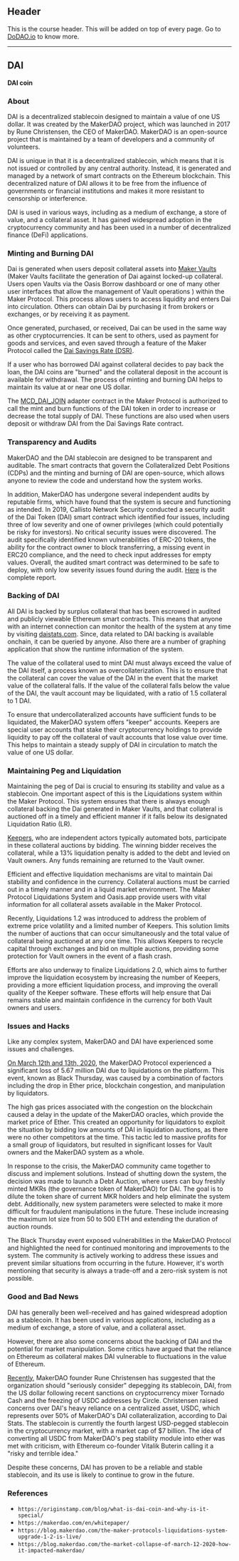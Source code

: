 ## Header
This is the course header. This will be added on top of every page. Go to [DoDAO.io](https://www.dodao.io) to know more.

 ---
 
 ## DAI
 
 **DAI coin**        
### About


DAI is a decentralized stablecoin designed to maintain a value of one US dollar. It was created by the MakerDAO project, which was launched in 2017 by Rune Christensen, the CEO of MakerDAO. MakerDAO is an open-source project that is maintained by a team of developers and a community of volunteers.


DAI is unique in that it is a decentralized stablecoin, which means that it is not issued or controlled by any central authority. Instead, it is generated and managed by a network of smart contracts on the Ethereum blockchain. This decentralized nature of DAI allows it to be free from the influence of governments or financial institutions and makes it more resistant to censorship or interference.


DAI is used in various ways, including as a medium of exchange, a store of value, and a collateral asset. It has gained widespread adoption in the cryptocurrency community and has been used in a number of decentralized finance (DeFi) applications.


### Minting and Burning DAI


Dai is generated when users deposit collateral assets into [Maker Vaults](https://makerdao.com/en/whitepaper/#maker-vaults) (Maker Vaults facilitate the generation of Dai against locked-up collateral. Users open Vaults via the Oasis Borrow dashboard or one of many other user interfaces that allow the management of Vault operations ) within the Maker Protocol. This process allows users to access liquidity and enters Dai into circulation. Others can obtain Dai by purchasing it from brokers or exchanges, or by receiving it as payment.


Once generated, purchased, or received, Dai can be used in the same way as other cryptocurrencies. It can be sent to others, used as payment for goods and services, and even saved through a feature of the Maker Protocol called the [Dai Savings Rate (DSR)](https://ethereumprice.org/guides/article/dai-savings-rate-explained/).


If a user who has borrowed DAI against collateral decides to pay back the loan, the DAI coins are "burned" and the collateral deposit in the account is available for withdrawal. The process of minting and burning DAI helps to maintain its value at or near one US dollar.


The [MCD_DAI_JOIN](https://github.com/makerdao/developerguides/blob/master/dai/dai-token/dai-token.md#mint-and-burn) adapter contract in the Maker Protocol is authorized to call the mint and burn functions of the DAI token in order to increase or decrease the total supply of DAI. These functions are also used when users deposit or withdraw DAI from the Dai Savings Rate contract.


### Transparency and Audits


MakerDAO and the DAI stablecoin are designed to be transparent and auditable. The smart contracts that govern the Collateralized Debt Positions (CDPs) and the minting and burning of DAI are open-source, which allows anyone to review the code and understand how the system works.


In addition, MakerDAO has undergone several independent audits by reputable firms, which have found that the system is secure and functioning as intended. In 2019, Callisto Network Security conducted a security audit of the Dai Token (DAI) smart contract which identified four issues, including three of low severity and one of owner privileges (which could potentially be risky for investors). No critical security issues were discovered. The audit specifically identified known vulnerabilities of ERC-20 tokens, the ability for the contract owner to block transferring, a missing event in ERC20 compliance, and the need to check input addresses for empty values. Overall, the audited smart contract was determined to be safe to deploy, with only low severity issues found during the audit. [Here](https://callisto.network/dai-token-dai-security-audit/) is the complete report.


### Backing of DAI


All DAI is backed by surplus collateral that has been escrowed in audited and publicly viewable Ethereum smart contracts. This means that anyone with an internet connection can monitor the health of the system at any time by visiting [daistats.com](https://daistats.com/). Since, data related to DAI backing is available onchain, it can be queried by anyone. Also there are a number of graphing application that show the runtime information of the system.


The value of the collateral used to mint DAI must always exceed the value of the DAI itself, a process known as overcollaterization. This is to ensure that the collateral can cover the value of the DAI in the event that the market value of the collateral falls. If the value of the collateral falls below the value of the DAI, the vault account may be liquidated, with a ratio of 1.5 collateral to 1 DAI.


To ensure that undercollateralized accounts have sufficient funds to be liquidated, the MakerDAO system offers "keeper" accounts. Keepers are special user accounts that stake their cryptocurrency holdings to provide liquidity to pay off the collateral of vault accounts that lose value over time. This helps to maintain a steady supply of DAI in circulation to match the value of one US dollar.


### Maintaining Peg and Liquidation


Maintaining the peg of Dai is crucial to ensuring its stability and value as a stablecoin. One important aspect of this is the Liquidations system within the Maker Protocol. This system ensures that there is always enough collateral backing the Dai generated in Maker Vaults, and that collateral is auctioned off in a timely and efficient manner if it falls below its designated Liquidation Ratio (LR).


[Keepers](https://blog.makerdao.com/introduction-to-auctions-and-keepers-in-mcd/), who are independent actors typically automated bots, participate in these collateral auctions by bidding. The winning bidder receives the collateral, while a 13% liquidation penalty is added to the debt and levied on Vault owners. Any funds remaining are returned to the Vault owner.


Efficient and effective liquidation mechanisms are vital to maintain Dai stability and confidence in the currency. Collateral auctions must be carried out in a timely manner and in a liquid market environment. The Maker Protocol Liquidations System and Oasis.app provide users with vital information for all collateral assets available in the Maker Protocol.


Recently, Liquidations 1.2 was introduced to address the problem of extreme price volatility and a limited number of Keepers. This solution limits the number of auctions that can occur simultaneously and the total value of collateral being auctioned at any one time. This allows Keepers to recycle capital through exchanges and bid on multiple auctions, providing some protection for Vault owners in the event of a flash crash.


Efforts are also underway to finalize Liquidations 2.0, which aims to further improve the liquidation ecosystem by increasing the number of Keepers, providing a more efficient liquidation process, and improving the overall quality of the Keeper software. These efforts will help ensure that Dai remains stable and maintain confidence in the currency for both Vault owners and users.


### Issues and Hacks


Like any complex system, MakerDAO and DAI have experienced some issues and challenges. 


[On March 12th and 13th, 2020](https://medium.com/@whiterabbit_hq/black-thursday-for-makerdao-8-32-million-was-liquidated-for-0-dai-36b83cac56b6), the MakerDAO Protocol experienced a significant loss of 5.67 million DAI due to liquidations on the platform. This event, known as Black Thursday, was caused by a combination of factors including the drop in Ether price, blockchain congestion, and manipulation by liquidators.


The high gas prices associated with the congestion on the blockchain caused a delay in the update of the MakerDAO oracles, which provide the market price of Ether. This created an opportunity for liquidators to exploit the situation by bidding low amounts of DAI in liquidation auctions, as there were no other competitors at the time. This tactic led to massive profits for a small group of liquidators, but resulted in significant losses for Vault owners and the MakerDAO system as a whole.


In response to the crisis, the MakerDAO community came together to discuss and implement solutions. Instead of shutting down the system, the decision was made to launch a Debt Auction, where users can buy freshly minted MKRs (the governance token of MakerDAO) for DAI. The goal is to dilute the token share of current MKR holders and help eliminate the system debt. Additionally, new system parameters were selected to make it more difficult for fraudulent manipulations in the future. These include increasing the maximum lot size from 50 to 500 ETH and extending the duration of auction rounds.


The Black Thursday event exposed vulnerabilities in the MakerDAO Protocol and highlighted the need for continued monitoring and improvements to the system. The community is actively working to address these issues and prevent similar situations from occurring in the future. However, it's worth mentioning that security is always a trade-off and a zero-risk system is not possible.


### Good and Bad News


DAI has generally been well-received and has gained widespread adoption as a stablecoin. It has been used in various applications, including as a medium of exchange, a store of value, and a collateral asset.


However, there are also some concerns about the backing of DAI and the potential for market manipulation. Some critics have argued that the reliance on Ethereum as collateral makes DAI vulnerable to fluctuations in the value of Ethereum.


[Recently](https://cointelegraph.com/news/makerdao-should-seriously-consider-depegging-dai-from-usd-founder), MakerDAO founder Rune Christensen has suggested that the organization should "seriously consider" depegging its stablecoin, DAI, from the US dollar following recent sanctions on cryptocurrency mixer Tornado Cash and the freezing of USDC addresses by Circle. Christensen raised concerns over DAI's heavy reliance on a centralized asset, USDC, which represents over 50% of MakerDAO's DAI collateralization, according to Dai Stats. The stablecoin is currently the fourth largest USD-pegged stablecoin in the cryptocurrency market, with a market cap of $7 billion. The idea of converting all USDC from MakerDAO's peg stability module into ether was met with criticism, with Ethereum co-founder Vitalik Buterin calling it a "risky and terrible idea."


Despite these concerns, DAI has proven to be a reliable and stable stablecoin, and its use is likely to continue to grow in the future.


### References


  - `https://originstamp.com/blog/what-is-dai-coin-and-why-is-it-special/`
  - `https://makerdao.com/en/whitepaper/`
  - `https://blog.makerdao.com/the-maker-protocols-liquidations-system-upgrade-1-2-is-live/`
  - `https://blog.makerdao.com/the-market-collapse-of-march-12-2020-how-it-impacted-makerdao/`
 
 
